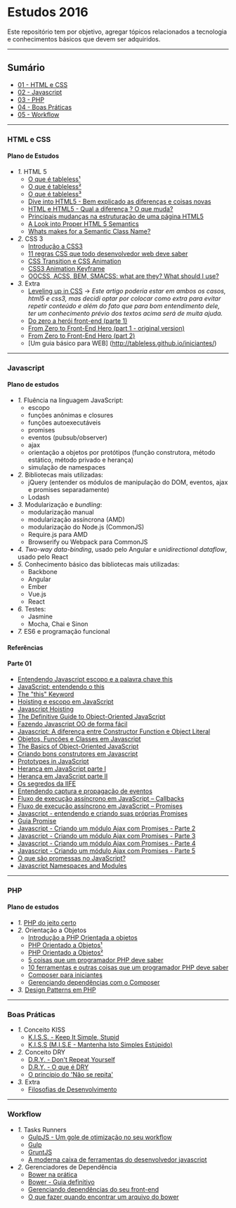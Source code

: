 # Estudos 2016

Este repositório tem por objetivo, agregar tópicos relacionados a tecnologia e conhecimentos básicos que devem ser adquiridos.

---

## Sumário
* [01 - HTML e CSS](#html-e-css)
* [02 - Javascript](#javascript)
* [03 - PHP](#php)
* [04 - Boas Práticas](#boas-práticas)
* [05 - Workflow](#workflow)

---

### HTML e CSS
#### Plano de Estudos
* *1.* HTML 5
	* [O que é tableless¹](http://tableless.com.br/o-que-etableless/)
	* [O que é tableless²](https://pt.wikipedia.org/wiki/Tableless)
	* [O que é tableless³](https://www.oficinadanet.com.br/post/306-o_que_e_tableless_e_como_funciona_essa_metodologia39)
	* [Dive into HTML5 - Bem explicado as diferenças e coisas novas](https://diveintohtml5.com.br/)
	* [HTML e HTML5 - Qual a diferença ? O que muda?](http://www.htmlprogressivo.net/2014/02/HTML-HTML5-Qual-a-Diferenca-O-que-muda.html)
	* [Principais mudanças na estruturação de uma página HTML5](http://www.linhadecodigo.com.br/artigo/3518/principais-mudancas-na-estruturacao-de-uma-pagina-com-html-5.aspx)
	* [A Look into Proper HTML 5 Semantics](http://www.hongkiat.com/blog/html-5-semantics/)
	* [Whats makes for a Semantic Class Name?](https://css-tricks.com/semantic-class-names/)
* *2.* CSS 3
	* [Introdução a CSS3](http://www.criarweb.com/artigos/introducao-a-css3.html)
	* [11 regras CSS que todo desenvolvedor web deve saber](http://wpmidia.com.br/desenvolvimento-web/11-regras-css-todo-desenvolvedor-web-deve-saber/)
	* [CSS Transition e CSS Animation](http://tableless.com.br/transition-e-animation/)
	* [CSS3 Animation Keyframe](http://tableless.com.br/css3-animation-keyframe/)
	* [OOCSS, ACSS, BEM, SMACSS: what are they? What should I use?](http://clubmate.fi/oocss-acss-bem-smacss-what-are-they-what-should-i-use/)
* *3.* Extra
	* [Leveling up in CSS](https://medium.freecodecamp.com/leveling-up-css-44b5045a2667#.vjrbwbvp2) -> _Este artigo poderia estar em ambos os casos, html5 e css3, mas decidi optar por colocar como extra para evitar repetir conteúdo e além do fato que para bom entendimento dele, ter um conhecimento prévio dos textos acima será de muita ajuda._
	* [Do zero a herói front-end (parte 1)](http://imasters.com.br/front-end/do-zero-heroi-front-end-parte-01/?utm_source=iMasters&utm_campaign=b9f7ba5506-ds_2015_08_18&utm_medium=email&utm_term=0_c1528e6ab3-b9f7ba5506-360665793)
	* [From Zero to Front-End Hero (part 1 - original version)](https://medium.freecodecamp.com/from-zero-to-front-end-hero-part-1-7d4f7f0bff02)
	* [From Zero to Front-End Hero (part 2)](https://medium.freecodecamp.com/from-zero-to-front-end-hero-part-2-adfa4824da9b#.ksbfdjpru)
	* [Um guia básico para WEB] (http://tableless.github.io/iniciantes/)

---

### Javascript
#### Plano de estudos

* *1.* Fluência na linguagem JavaScript:
	* escopo
	* funções anônimas e closures
	* funções autoexecutáveis
	* promises
	* eventos (pubsub/observer)
	* ajax
	* orientação a objetos por protótipos (função construtora, método estático, método privado e herança)
	* simulação de namespaces
* *2.* Bibliotecas mais utilizadas:
	* jQuery (entender os módulos de manipulação do DOM, eventos, ajax e promises separadamente)
	* Lodash
* *3.* Modularização e *bundling*:
	* modularização manual
	* modularização assíncrona (AMD)
	* modularização do Node.js (CommonJS)
	* Require.js para AMD
	* Browserify ou Webpack para CommonJS
* *4.* *Two-way data-binding*, usado pelo Angular e *unidirectional dataflow*, usado pelo React
* *5.* Conhecimento básico das bibliotecas mais utilizadas:
	* Backbone
	* Angular
	* Ember
	* Vue.js
	* React
* *6.* Testes:
	* Jasmine
	* Mocha, Chai e Sinon
* *7.* ES6 e programação funcional

#### Referências

#### Parte 01

* [Entendendo Javascript escopo e a palavra chave this](http://www.abequar.net/posts/entendendo-javascript-escopo-e-a-palavra-chave-this)
* [JavaScript: entendendo o this](http://tableless.com.br/javascript-entendendo-o-this/#.Ut2RwnlpRm0)
* [The "this" Keyword](http://code.tutsplus.com/tutorials/the-this-keyword--net-36027)
* [Hoisting e escopo em JavaScript](http://loopinfinito.com.br/2014/10/29/hoisting-e-escopo-em-javascript/)
* [Javascript Hoisting](http://www.abequar.net/posts/javascript-hoisting)
* [The Definitive Guide to Object-Oriented JavaScript](https://www.youtube.com/watch?v=PMfcsYzj-9M&list=PLiY_jvnZ_8vWa-c6klgQ3d34aPGXyhspQ)
* [Fazendo Javascript OO de forma fácil](http://www.klauslaube.com.br/2011/05/16/fazendo-javascript-oo-de-forma-facil.html)
* [Javascript: A diferença entre Constructor Function e Object Literal](http://www.klauslaube.com.br/2011/10/23/javascript-constructor-function-object-literal.html)
* [Objetos, Funções e Classes em Javascript](http://www.abequar.net/posts/objetos,--fun%C3%A7%C3%B5es-e-classes-em-javascript)
* [The Basics of Object-Oriented JavaScript](http://code.tutsplus.com/tutorials/the-basics-of-object-oriented-javascript--net-7670)
* [Criando bons construtores em Javascript](http://jcemer.com/construtores-em-javascript.html)
* [Prototypes in JavaScript](http://code.tutsplus.com/tutorials/prototypes-in-javascript-what-you-need-to-know--net-24949)
* [Herança em JavaScript parte I](http://loopinfinito.com.br/2012/05/04/heranca-em-javascript-parte-1/)
* [Herança em JavaScript parte II](http://loopinfinito.com.br/2013/02/05/heranca-em-javascript-parte-2/)
* [Os segredos da IIFE](http://blog.da2k.com.br/2015/02/20/os-segredos-da-iife/)
* [Entendendo captura e propagação de eventos](http://loopinfinito.com.br/2013/05/14/entendendo-captura-e-propagacao-de-eventos/)
* [Fluxo de execução assíncrono em JavaScript – Callbacks](http://tableless.com.br/fluxo-de-execucao-assincrono-em-javascript-callbacks/)
* [Fluxo de execução assíncrono em JavaScript – Promises](http://tableless.com.br/fluxo-de-execucao-assincrono-em-javascript-promises/)
* [Javascript - entendendo e criando suas próprias Promises](http://blog.da2k.com.br/2015/03/05/javascript-entendendo-e-criando-suas-proprias-promises/)
* [Guia Promise](https://gist.github.com/wkrueger/573c4be8d5081ca6aee9d445fac3c668)
* [Javascript - Criando um módulo Ajax com Promises - Parte 2](http://blog.da2k.com.br/2015/03/08/javascript-criando-um-modulo-ajax-com-promises-parte-2/)
* [Javascript - Criando um módulo Ajax com Promises - Parte 3](http://blog.da2k.com.br/2015/03/08/javascript-criando-um-modulo-ajax-com-promises-parte-3/)
* [Javascript - Criando um módulo Ajax com Promises - Parte 4](http://blog.da2k.com.br/2015/03/08/javascript-criando-um-modulo-ajax-com-promises-parte-4/)
* [Javascript - Criando um módulo Ajax com Promises - Parte 5](http://blog.da2k.com.br/2015/03/08/javascript-criando-um-modulo-ajax-com-promises-parte-5/)
* [O que são promessas no JavaScript?](http://blog.taller.net.br/o-que-sao-promessas-javascript/)
* [Javascript Namespaces and Modules](https://www.kenneth-truyers.net/2013/04/27/javascript-namespaces-and-modules/)

---

### PHP
#### Plano de estudos
* *1.* [PHP do jeito certo](http://br.phptherightway.com/)
* *2.* Orientação a Objetos
	* [Introdução a PHP Orientada a objetos](http://www.kadunew.com/blog/php/introducao-php-orientado-a-objetos-objetos-e-classes)
	* [PHP Orientado a Objetos¹](http://www.adianti.com.br/phpoo_mostra.pdf)
	* [PHP Orientado a Objetos²](http://code.tutsplus.com/pt/tutorials/object-oriented-php-for-beginners--net-12762)
	* [5 coisas que um programador PHP deve saber](http://phpsp.org.br/5-coisas-que-um-programador-php-precisa/)
	* [10 ferramentas e outras coisas que um programador PHP deve saber](https://www.webdevbr.com.br/10-ferramentas-e-outras-coisas-que-todo-desenvolvedor-php-deve-dominar)
	* [Composer para iniciantes](http://tableless.com.br/composer-para-iniciantes/)
	* [Gerenciando dependências com o Composer](http://blog.thiagobelem.net/gerenciando-dependencias-com-o-composer)
* *3.* [Design Patterns em PHP](http://br.phptherightway.com/pages/Design-Patterns.html)

---

### Boas Práticas
* *1.* Conceito KISS
	* [K.I.S.S. - Keep It Simple, Stupid](https://pt.wikipedia.org/wiki/Keep_It_Simple)
	* [K.I.S.S (M.I.S.E - Mantenha Isto Simples Estúpido)](https://tisimples.wordpress.com/2009/04/29/kiss-keep-it-simple-stupid-mantenha-isto-simples-estupido/)
* *2.* Conceito DRY
	* [D.R.Y. - Don't Repeat Yourself](https://pt.wikipedia.org/wiki/Don%27t_repeat_yourself)
	* [D.R.Y. - O que é DRY](http://abap101.com/2009/05/28/o-que-e-ser-dry/)
	* [O princípio do 'Não se repita'](https://www.profissionaisti.com.br/2014/06/o-principio-do-nao-se-repita-dry/)
* *3.* Extra
	* [Filosofias de Desenvolvimento](http://wbruno.com.br/php/boas-praticas-de-programacao-filosofias-de-desenvolvimento/)

---

### Workflow
* *1.* Tasks Runners
	* [GulpJS - Um gole de otimização no seu workflow](http://blog.da2k.com.br/2015/01/24/gulpjs-um-gole-de-otimizacao-no-seu-workflow/)
	* [Gulp](http://desenvolvimentoparaweb.com/javascript/gulp/)
	* [GruntJS](http://www.webcis.com.br/o-que-e-o-gruntjs-por-onde-comecar-como-usar-o-gruntjs.html)
	* [A moderna caixa de ferramentas do desenvolvedor javascript](https://www.infoq.com/br/articles/modern-javascript-toolbox)
* *2.* Gerenciadores de Dependência 
	* [Bower na prática](http://tableless.com.br/bower-na-pratica/)
	* [Bower - Guia definitivo](http://www.carvalhoweb.com/articles/bower-guia-definitivo/)
	* [Gerenciando dependências do seu front-end](http://www.vitorbritto.com.br/blog/gerenciando-dependencias-front-end-no-seu-projeto/)
	* [O que fazer quando encontrar um arquivo do bower](http://webdesign.tutsplus.com/pt/tutorials/quick-tip-what-to-do-when-you-encounter-a-bower-file--cms-21162)
